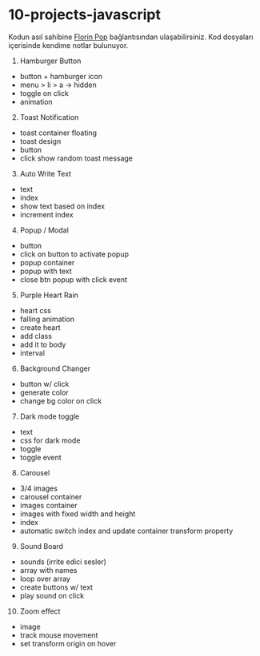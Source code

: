# 10-projects-javascript
Kodun asıl sahibine [Florin Pop](https://www.youtube.com/@FlorinPop) bağlantısından ulaşabilirsiniz.
Kod dosyaları içerisinde kendime notlar bulunuyor.

1. Hamburger Button
- button + hamburger icon
- menu > li > a -> hidden
- toggle on click
- animation

2. Toast Notification
- toast container floating
- toast design
- button
- click show random toast message

3. Auto Write Text
- text
- index
- show text based on index
- increment index

4. Popup / Modal
- button
- click on button to activate popup
- popup container
- popup with text
- close btn popup with click event
5. Purple Heart Rain
- heart css
- falling animation
- create heart
- add class
- add it to body
- interval
6. Background Changer
- button w/ click
- generate color
- change bg color on click
7. Dark mode toggle
- text
- css for dark mode
- toggle
- toggle event
8. Carousel
- 3/4 images
- carousel container
- images container
- images with fixed width and height
- index
- automatic switch index and update container transform property
9. Sound Board
- sounds (irrite edici sesler)
- array with names
- loop over array
- create buttons w/ text
- play sound on click
10. Zoom effect
- image
- track mouse movement
- set transform origin on hover
